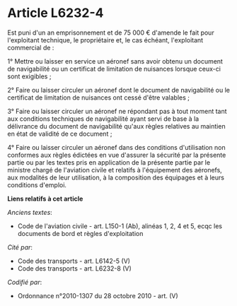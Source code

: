 # Article L6232-4

Est puni d'un an emprisonnement et de 75 000 € d'amende le fait pour l'exploitant technique, le propriétaire et, le cas
échéant, l'exploitant commercial de :

1° Mettre ou laisser en service un aéronef sans avoir obtenu un document de navigabilité ou un certificat de limitation de
nuisances lorsque ceux-ci sont exigibles ;

2° Faire ou laisser circuler un aéronef dont le document de navigabilité ou le certificat de limitation de nuisances ont
cessé d'être valables ;

3° Faire ou laisser circuler un aéronef ne répondant pas à tout moment tant aux conditions techniques de navigabilité ayant
servi de base à la délivrance du document de navigabilité qu'aux règles relatives au maintien en état de validité de ce
document ;

4° Faire ou laisser circuler un aéronef dans des conditions d'utilisation non conformes aux règles édictées en vue d'assurer
la sécurité par la présente partie ou par les textes pris en application de la présente partie par le ministre chargé de
l'aviation civile et relatifs à l'équipement des aéronefs, aux modalités de leur utilisation, à la composition des équipages
et à leurs conditions d'emploi.

**Liens relatifs à cet article**

_Anciens textes_:

  - Code de l'aviation civile - art. L150-1 (Ab), alinéas 1, 2, 4 et 5, ecqc les documents de bord et règles d'exploitation

_Cité par_:

  - Code des transports - art. L6142-5 (V)
  - Code des transports - art. L6232-8 (V)

_Codifié par_:

  - Ordonnance n°2010-1307 du 28 octobre 2010 - art. (V)
